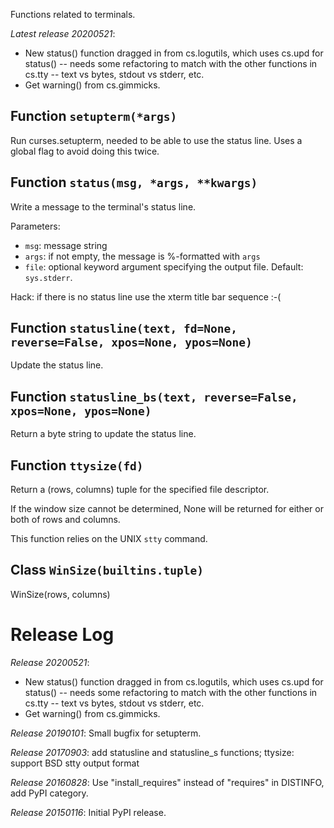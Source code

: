 Functions related to terminals.

*Latest release 20200521*:
* New status() function dragged in from cs.logutils, which uses cs.upd for status() -- needs some refactoring to match with the other functions in cs.tty -- text vs bytes, stdout vs stderr, etc.
* Get warning() from cs.gimmicks.

## Function `setupterm(*args)`

Run curses.setupterm, needed to be able to use the status line.
Uses a global flag to avoid doing this twice.

## Function `status(msg, *args, **kwargs)`

Write a message to the terminal's status line.

Parameters:
* `msg`: message string
* `args`: if not empty, the message is %-formatted with `args`
* `file`: optional keyword argument specifying the output file.
  Default: `sys.stderr`.

Hack: if there is no status line use the xterm title bar sequence :-(

## Function `statusline(text, fd=None, reverse=False, xpos=None, ypos=None)`

Update the status line.

## Function `statusline_bs(text, reverse=False, xpos=None, ypos=None)`

Return a byte string to update the status line.

## Function `ttysize(fd)`

Return a (rows, columns) tuple for the specified file descriptor.

If the window size cannot be determined, None will be returned
for either or both of rows and columns.

This function relies on the UNIX `stty` command.

## Class `WinSize(builtins.tuple)`

WinSize(rows, columns)

# Release Log



*Release 20200521*:
* New status() function dragged in from cs.logutils, which uses cs.upd for status() -- needs some refactoring to match with the other functions in cs.tty -- text vs bytes, stdout vs stderr, etc.
* Get warning() from cs.gimmicks.

*Release 20190101*:
Small bugfix for setupterm.

*Release 20170903*:
add statusline and statusline_s functions; ttysize: support BSD stty output format

*Release 20160828*:
Use "install_requires" instead of "requires" in DISTINFO, add PyPI category.

*Release 20150116*:
Initial PyPI release.
